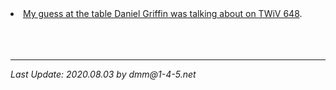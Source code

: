 
<li><a href="./images/twiv648.jpg">My guess at the table Daniel Griffin was talking about on <a href="https://www.microbe.tv/twiv/twiv-648/">TWiV 648</a>.

<br>
<br>
<br>
<br>
<hr>
<i>Last Update: 2020.08.03 by dmm@1-4-5.net


